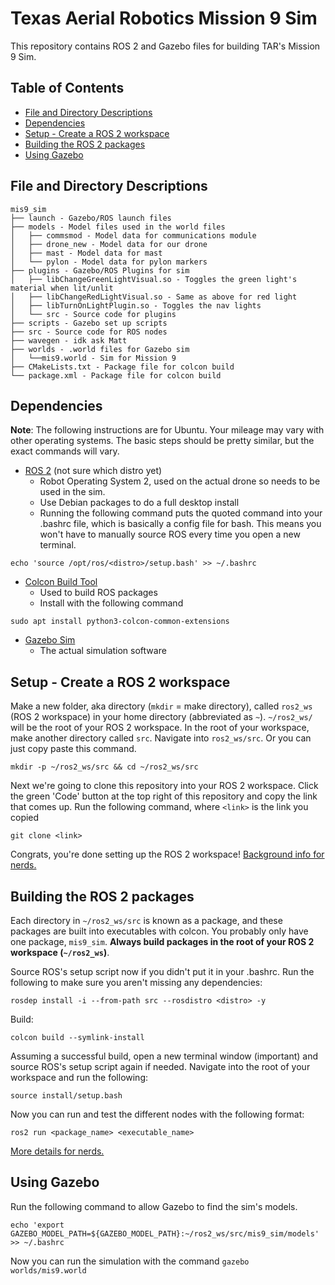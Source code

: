 # Texas Aerial Robotics Mission 9 Sim

This repository contains ROS 2 and Gazebo files for building TAR's Mission 9 Sim.

## Table of Contents
* [File and Directory Descriptions](#file-and-directory-descriptions)
* [Dependencies](#dependencies)
* [Setup - Create a ROS 2 workspace](#setup---create-a-ros-2-workspace)
* [Building the ROS 2 packages](#building-the-ros-2-packages)
* [Using Gazebo](#using-gazebo)

## File and Directory Descriptions
```
mis9_sim
├── launch - Gazebo/ROS launch files
├── models - Model files used in the world files
│   ├── commsmod - Model data for communications module
│   ├── drone_new - Model data for our drone
│   ├── mast - Model data for mast
│   └── pylon - Model data for pylon markers
├── plugins - Gazebo/ROS Plugins for sim
│   ├── libChangeGreenLightVisual.so - Toggles the green light's material when lit/unlit
│   ├── libChangeRedLightVisual.so - Same as above for red light
│   ├── libTurnOnLightPlugin.so - Toggles the nav lights
│   └── src - Source code for plugins
├── scripts - Gazebo set up scripts
├── src - Source code for ROS nodes
├── wavegen - idk ask Matt
├── worlds - .world files for Gazebo sim
│   └──mis9.world - Sim for Mission 9
├── CMakeLists.txt - Package file for colcon build
└── package.xml - Package file for colcon build
```

## Dependencies

**Note**: The following instructions are for Ubuntu. Your mileage may vary with other operating systems. The basic steps should be pretty similar, but the exact commands will vary.

- [ROS 2](https://index.ros.org/doc/ros2/Installation/) (not sure which distro yet)
    - Robot Operating System 2, used on the actual drone so needs to be used in the sim.
    - Use Debian packages to do a full desktop install
    - Running the following command puts the quoted command into your .bashrc file, which is basically a config file for bash. This means you won't have to manually source ROS every time you open a new terminal.
```
echo 'source /opt/ros/<distro>/setup.bash' >> ~/.bashrc
```

- [Colcon Build Tool](https://design.ros2.org/articles/build_tool.html)
    - Used to build ROS packages
    - Install with the following command
```
sudo apt install python3-colcon-common-extensions
```

- [Gazebo Sim](http://gazebosim.org/tutorials?tut=install_ubuntu&cat=install)
    - The actual simulation software

## Setup - Create a ROS 2 workspace

Make a new folder, aka directory (`mkdir` = make directory), called `ros2_ws` (ROS 2 workspace) in your home directory (abbreviated as `~`). `~/ros2_ws/` will be the root of your ROS 2 workspace. In the root of your workspace, make another directory called `src`. Navigate into `ros2_ws/src`. Or you can just copy paste this command.
```
mkdir -p ~/ros2_ws/src && cd ~/ros2_ws/src
```


Next we're going to clone this repository into your ROS 2 workspace. Click the green 'Code' button at the top right of this repository and copy the link that comes up. Run the following command, where `<link>` is the link you copied
```
git clone <link>
```

Congrats, you're done setting up the ROS 2 workspace! [Background info for nerds.](https://index.ros.org/doc/ros2/Tutorials/Workspace/Creating-A-Workspace/)

## Building the ROS 2 packages

Each directory in `~/ros2_ws/src` is known as a package, and these packages are built into executables with colcon. You probably only have one package, `mis9_sim`. **Always build packages in the root of your ROS 2 workspace (`~/ros2_ws`)**.

Source ROS's setup script now if you didn't put it in your .bashrc. Run the following to make sure you aren't missing any dependencies:
```
rosdep install -i --from-path src --rosdistro <distro> -y
```
Build:
```
colcon build --symlink-install
```
Assuming a successful build, open a new terminal window (important) and source ROS's setup script again if needed. Navigate into the root of your workspace and run the following:
```
source install/setup.bash
```
Now you can run and test the different nodes with the following format:
```
ros2 run <package_name> <executable_name>
```
[More details for nerds.](https://index.ros.org/doc/ros2/Tutorials/Writing-A-Simple-Cpp-Publisher-And-Subscriber/)

## Using Gazebo 
Run the following command to allow Gazebo to find the sim's models.
```
echo 'export GAZEBO_MODEL_PATH=${GAZEBO_MODEL_PATH}:~/ros2_ws/src/mis9_sim/models' >> ~/.bashrc
```
Now you can run the simulation with the command `gazebo worlds/mis9.world`
